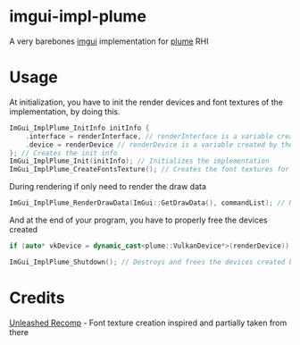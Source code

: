 # imgui-impl-plume

A very barebones [imgui](https://github.com/ocornut/imgui) implementation for [plume](https://github.com/renderbag/plume) RHI

# Usage

At initialization, you have to init the render devices and font textures of the implementation, by doing this.

```c++
ImGui_ImplPlume_InitInfo initInfo {
    .interface = renderInterface, // renderInterface is a variable created by the user for their rendering
    .device = renderDevice // renderDevice is a variable created by the user for their rendering
}; // Creates the init info
ImGui_ImplPlume_Init(initInfo); // Initializes the implementation
ImGui_ImplPlume_CreateFontsTexture(); // Creates the font textures for imgui
```

During rendering if only need to render the draw data

```c++
ImGui_ImplPlume_RenderDrawData(ImGui::GetDrawData(), commandList); // Renders the draw data to the screen, commandList is a variable created by the user for their rendering
```

And at the end of your program, you have to properly free the devices created

```c++
if (auto* vkDevice = dynamic_cast<plume::VulkanDevice*>(renderDevice)) vkDeviceWaitIdle(vkDevice->vk); // Optional, but better for cleanliness

ImGui_ImplPlume_Shutdown(); // Destroys and frees the devices created by the implementation
```

# Credits

[Unleashed Recomp](https://github.com/hedge-dev/UnleashedRecomp) - Font texture creation inspired and partially taken from there
